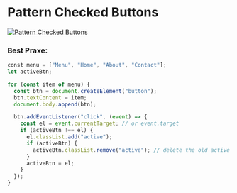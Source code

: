 # Pattern Checked Buttons
[![Pattern Checked Buttons](https://github.com/AndriiKot/VanillaJS__Cooks/blob/main/_002_checked_buttons/__demo__/__v1_0_0__.png)](https://github.com/AndriiKot/VanillaJS__Cooks/blob/main/_002_checked_buttons/_00-0__Best__Praxe__)

### Best Praxe:
```js
﻿const menu = ["Menu", "Home", "About", "Contact"];
let activeBtn;

for (const item of menu) {
  const btn = document.createElement("button");
  btn.textContent = item;
  document.body.append(btn);

  btn.addEventListener("click", (event) => {
    const el = event.currentTarget; // or event.target
    if (activeBtn !== el) {
      el.classList.add("active");
      if (activeBtn) {
        activeBtn.classList.remove("active"); // delete the old active button
      }
      activeBtn = el;
    }
  });
}
```
